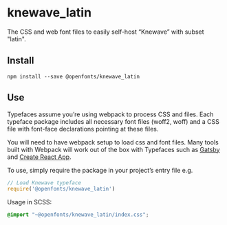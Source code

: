 
# knewave_latin

The CSS and web font files to easily self-host “Knewave” with subset "latin".

## Install

`npm install --save @openfonts/knewave_latin`

## Use

Typefaces assume you’re using webpack to process CSS and files. Each typeface
package includes all necessary font files (woff2, woff) and a CSS file with
font-face declarations pointing at these files.

You will need to have webpack setup to load css and font files. Many tools built
with Webpack will work out of the box with Typefaces such as [Gatsby](https://github.com/gatsbyjs/gatsby)
and [Create React App](https://github.com/facebookincubator/create-react-app).

To use, simply require the package in your project’s entry file e.g.

```javascript
// Load Knewave typeface
require('@openfonts/knewave_latin')
```

Usage in SCSS:
```scss
@import "~@openfonts/knewave_latin/index.css";
```
